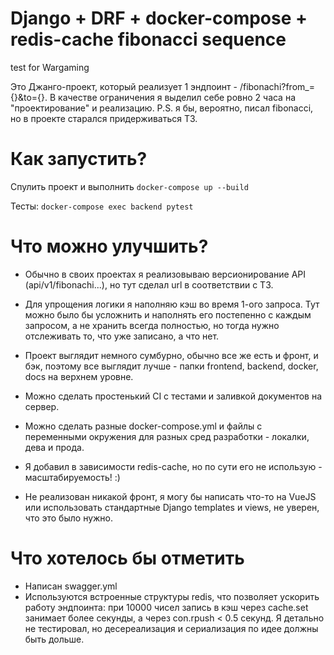 # Django + DRF + docker-compose + redis-cache fibonacci sequence
test for Wargaming

Это Джанго-проект, который реализует 1 эндпоинт - /fibonachi?from_={}&to={}. В качестве ограничения я выделил себе ровно 2 часа на "проектирование" и реализацию.
P.S. я бы, вероятно, писал fibonacci, но в проекте старался придерживаться ТЗ.

# Как запустить?
Спулить проект и выполнить 
```docker-compose up --build```

Тесты: ```docker-compose exec backend pytest```

# Что можно улучшить?
- Обычно в своих проектах я реализовываю версионирование API (api/v1/fibonachi...), но тут сделал url в соответствии с ТЗ.

- Для упрощения логики я наполняю кэш во время 1-ого запроса. Тут можно было бы усложнить и наполнять его постепенно с каждым запросом, 
а не хранить всегда полностью, но тогда нужно отслеживать то, что уже записано, а что нет.

- Проект выглядит немного сумбурно, обычно все же есть и фронт, и бэк, поэтому все выглядит лучше - папки frontend, backend, docker, docs на верхнем уровне.

- Можно сделать простенький CI с тестами и заливкой документов на сервер.

- Можно сделать разные docker-compose.yml и файлы с переменными окружения для разных сред разработки - локалки, дева и прода.

- Я добавил в зависимости redis-cache, но по сути его не использую - масштабируемость! :)

- Не реализован никакой фронт, я могу бы написать что-то на VueJS или использовать стандартные Django templates и views, не уверен, что это было нужно.

# Что хотелось бы отметить
- Написан swagger.yml
- Используются встроенные структуры redis, что позволяет ускорить работу эндпоинта: при 10000 чисел запись в кэш через cache.set занимает более секунды, 
а через con.rpush < 0.5 секунд. Я детально не тестировал, но десереализация и сериализация по идее должны быть дольше.


